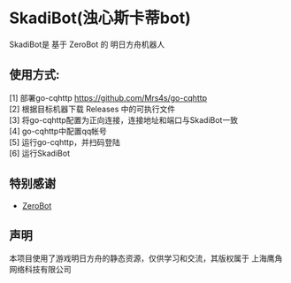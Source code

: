 SkadiBot(浊心斯卡蒂bot)
=
SkadiBot是 基于 ZeroBot 的 明日方舟机器人

使用方式:
-
[1] 部署go-cqhttp https://github.com/Mrs4s/go-cqhttp  
[2] 根据目标机器下载 Releases 中的可执行文件  
[3] 将go-cqhttp配置为正向连接，连接地址和端口与SkadiBot一致  
[4] go-cqhttp中配置qq帐号  
[5] 运行go-cqhttp，并扫码登陆  
[6] 运行SkadiBot

特别感谢
-
- [ZeroBot](https://github.com/wdvxdr1123/ZeroBot)

声明
-
本项目使用了游戏明日方舟的静态资源，仅供学习和交流，其版权属于 上海鹰角网络科技有限公司